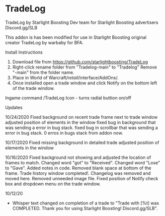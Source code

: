 # TradeLog
TradeLog by Starlight Boosting Dev team for Starlight Boosting advertisers
Discord.gg/SLB

This addon is has been modified for use in Starlight Boosting original creator TradeLog by warbaby for BFA.

Install Instructions
1. Download file from https://github.com/starlightboosting/TradeLog
2. Right-click rename folder from "Tradelog-main" to "Tradelog" Remove "-main" from the folder name.
3. Place in World of Warcraft/_retail_/interface/AddOns/.
4. Once installed open a trade window and click Notify on the bottom left of the trade window.

Ingame command 
/TradeLog Icon - turns radial buttion on/off

Updates

10/24/2020
Fixed background on recent trade frame next to trade window
adjusted position of elements in the window
fixed bug in background that was sending a error in bug stack.
fixed bug in scrollbar that was sending a error in bug stack.
0 erros in bugs stack from addon now.


10/17/2020
Fixed missing background in detailed trade
adjusted position of elements in the window

10/16/2020
Fixed background not showing and adjusted the location of frames to match.
Changed word "got" to "Received".
Changed word "Lose" to "Gave".
Added notes in code.
Removed blank space at bottom of the frame.
Trade history window completed!.
Changelog was removed and moved here.
Removed unneeded image file.
Fixed position of Notify check box and dropdown menu on the trade window.

10/12/20
- Whisper text changed on completion of a trade to "Trade with [%t] was COMPLETED. Thank you for using Starlight Boosting! Discord.gg/SLB".

